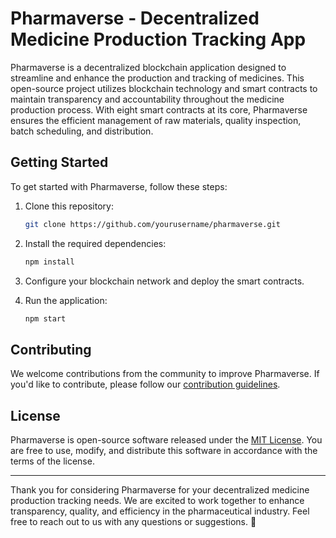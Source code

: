 # Pharmaverse - Decentralized Medicine Production Tracking App

Pharmaverse is a decentralized blockchain application designed to streamline and enhance the production and tracking of medicines. This open-source project utilizes blockchain technology and smart contracts to maintain transparency and accountability throughout the medicine production process. With eight smart contracts at its core, Pharmaverse ensures the efficient management of raw materials, quality inspection, batch scheduling, and distribution.

## Getting Started

To get started with Pharmaverse, follow these steps:

1. Clone this repository:

   ```bash
   git clone https://github.com/yourusername/pharmaverse.git
   ```

2. Install the required dependencies:

   ```bash
   npm install
   ```

3. Configure your blockchain network and deploy the smart contracts.

4. Run the application:

   ```bash
   npm start
   ```
   
## Contributing

We welcome contributions from the community to improve Pharmaverse. If you'd like to contribute, please follow our [contribution guidelines](CONTRIBUTING.md).

## License

Pharmaverse is open-source software released under the [MIT License](LICENSE). You are free to use, modify, and distribute this software in accordance with the terms of the license.

---

Thank you for considering Pharmaverse for your decentralized medicine production tracking needs. We are excited to work together to enhance transparency, quality, and efficiency in the pharmaceutical industry. Feel free to reach out to us with any questions or suggestions. 🚀
